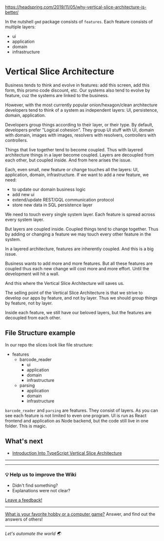 https://headspring.com/2019/11/05/why-vertical-slice-architecture-is-better/

In the nutshell `gmd` package consists of `features`. Each feature consists of multiple layers:

- ui
- application
- domain
- infrastructure

# Vertical Slice Architecture

Business tends to think and evolve in features: add this screen, add this form, this promo code discount, etc. Our
systems also tend to evolve by feature, cuz the systems are linked to the business.

However, with the most currently popular onion/hexagon/clean architecture developers tend to think of a system as
independent layers: UI, persistence, domain, application.

Developers group things according to their layer, or their type. By default, developers prefer "Logical cohesion". They
group UI stuff with UI, domain with domain, images with images, resolvers with resolvers, controllers with controllers.

Things that live together tend to become coupled. Thus with layered architecture things in a layer become coupled.
Layers are decoupled from each other, but coupled inside. And from here arises the issue.

Each, even small, new feature or change touches all the layers: UI, application, domain, infrastructure. If we want to
add a new feature, we need:

- to update our domain business logic
- add new ui
- extend/update REST/GQL communication protocol
- store new data in SQL persistence layer

We need to touch every single system layer. Each feature is spread across every system layer.

But layers are coupled inside. Coupled things tend to change together. Thus by adding or changing a feature we may touch
every other feature in the system.

In a layered architecture, features are inherently coupled. And this is a big issue.

Business wants to add more and more features. But all these features are coupled thus each new change will cost more and
more effort. Until the development will hit a wall.

And this where the Vertical Slice Architecture will saves us.

The selling point of the Vertical Slice Architecture is that we strive to develop our apps by feature, and not by layer.
Thus we should group things by feature, not by layer.

Inside each feature, we still have our beloved layers, but the features are decoupled from each other.

## File Structure example

In our repo the slices look like file structure:

- features
    - barcode_reader
        - ui
        - application
        - domain
        - infrastructure
    - parsing
        - application
        - domain
        - infrastructure

`barcode_reader` and `parsing` are features. They consist of layers. As you can see each feature is not limited to even
one program. UI is run as React frontend and application as Node backend, but the code still live in one folder. This is
magic.

## What's next

- [Introduction Into TypeScript Vertical Slice Architecture](Introduction-Into-TS-Vertical-Slice-Architecture.md)

---
---

### :bulb: Help us to improve the Wiki
- Didn't find something?
- Explanations were not clear?

[Leave a feedback!](https://docs.google.com/forms/d/e/1FAIpQLScE_i7txZOlPgFhmnBOephz9hdhvnJDbXjmkKqnjRSjx_d8kg/viewform?usp=pp_url&entry.685765712=Vertical-Slice-Architecture.md)

---

[What is your favorite hobby or a computer game?](https://forms.gle/X4U9Jni6s3hfSW8e6) Answer, and find out the 
answers of others! 

---

*Let's automate the world :earth_asia:*
